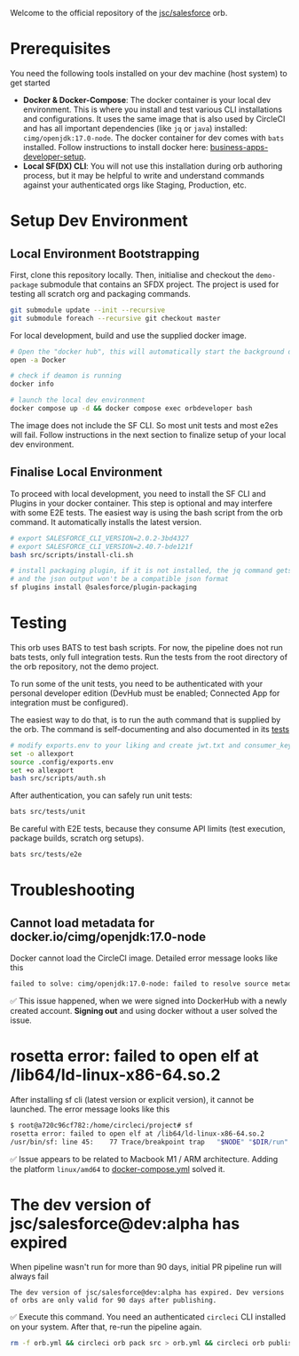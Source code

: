 Welcome to the official repository of the [jsc/salesforce](https://circleci.com/developer/orbs/orb/jsc/salesforce) orb.

# Prerequisites

You need the following tools installed on your dev machine (host system) to get started

- **Docker & Docker-Compose**: The docker container is your local dev environment. This is where you install and test various CLI installations and configurations. It uses the same image that is also used by CircleCI and has all important dependencies (like `jq` or `java`) installed: `cimg/openjdk:17.0-node`. The docker container for dev comes with `bats` installed. Follow instructions to install docker here: [business-apps-developer-setup](https://github.com/mobilityhouse/tmh-business-it-developer-setup/tree/main/macOS/salesforce).
- **Local SF(DX) CLI**: You will not use this installation during orb authoring process, but it may be helpful to write and understand commands against your authenticated orgs like Staging, Production, etc.

# Setup Dev Environment

## Local Environment Bootstrapping

First, clone this repository locally. Then, initialise and checkout the `demo-package` submodule that contains an SFDX project. The project is used for testing all scratch org and packaging commands.

```bash
git submodule update --init --recursive
git submodule foreach --recursive git checkout master
```

For local development, build and use the supplied docker image.

```bash
# Open the "docker hub", this will automatically start the background daemon
open -a Docker

# check if deamon is running
docker info

# launch the local dev environment
docker compose up -d && docker compose exec orbdeveloper bash
```

The image does not include the SF CLI. So most unit tests and most e2es will fail. Follow instructions
in the next section to finalize setup of your local dev environment.

## Finalise Local Environment

To proceed with local development, you need to install the SF CLI and Plugins in your docker container. This step is optional and may interfere with some E2E tests.
The easiest way is using the bash script from the orb command. It automatically installs the latest version.

```bash
# export SALESFORCE_CLI_VERSION=2.0.2-3bd4327
# export SALESFORCE_CLI_VERSION=2.40.7-bde121f
bash src/scripts/install-cli.sh

# install packaging plugin, if it is not installed, the jq command gets an error, because the plugin will be automatically installed
# and the json output won't be a compatible json format
sf plugins install @salesforce/plugin-packaging
```

# Testing

This orb uses BATS to test bash scripts. For now, the pipeline does not run bats tests, only full integration tests. Run the tests from the root directory of the orb repository, not the demo project.

To run some of the unit tests, you need to be authenticated with your personal developer edition (DevHub must be enabled; Connected App for integration must be configured).

The easiest way to do that, is to run the auth command that is supplied by the orb. The command is self-documenting and also documented in its [tests](src/tests/e2e/auth.bats)

```bash
# modify exports.env to your liking and create jwt.txt and consumer_key.txt
set -o allexport
source .config/exports.env
set +o allexport
bash src/scripts/auth.sh
```

After authentication, you can safely run unit tests:

```bash
bats src/tests/unit
```

Be careful with E2E tests, because they consume API limits (test execution, package builds, scratch org setups).

```bash
bats src/tests/e2e
```

# Troubleshooting

## Cannot load metadata for docker.io/cimg/openjdk:17.0-node

Docker cannot load the CircleCI image. Detailed error message looks like this

```bash
failed to solve: cimg/openjdk:17.0-node: failed to resolve source metadata for docker.io/cimg/openjdk:17.0-node: failed to authorize: failed to fetch oauth token: unexpected status from GET request to https://auth.docker.io/token?scope=repository%3Acimg%2Fopenjdk%3Apull&service=registry.docker.io: 401 Unauthorized
```

:white_check_mark: This issue happened, when we were signed into DockerHub with a newly created account. **Signing out** and using docker without a user solved the issue.

# rosetta error: failed to open elf at /lib64/ld-linux-x86-64.so.2

After installing sf cli (latest version or explicit version), it cannot be launched. The error message looks like this

```bash
$ root@a720c96cf782:/home/circleci/project# sf
rosetta error: failed to open elf at /lib64/ld-linux-x86-64.so.2
/usr/bin/sf: line 45:    77 Trace/breakpoint trap   "$NODE" "$DIR/run" "$@"
```

:white_check_mark: Issue appears to be related to Macbook M1 / ARM architecture. Adding the platform `linux/amd64` to [docker-compose.yml](docker-compose.yml) solved it.

# The dev version of jsc/salesforce@dev:alpha has expired

When pipeline wasn't run for more than 90 days, initial PR pipeline run will always fail

```
The dev version of jsc/salesforce@dev:alpha has expired. Dev versions of orbs are only valid for 90 days after publishing.
```

:white_check_mark: Execute this command. You need an authenticated `circleci` CLI installed on your system. After that, re-run the pipeline again.

```bash
rm -f orb.yml && circleci orb pack src > orb.yml && circleci orb publish orb.yml jsc/salesforce@dev:alpha
```

